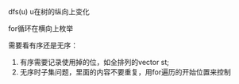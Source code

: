 dfs(u) u在树的纵向上变化

for循环在横向上枚举

需要看有序还是无序：

1. 有序需要记录使用掉的位，如全排列的vector<bool> st;
2. 无序时子集问题，里面的内容不要重复，用for遍历的开始位置来控制